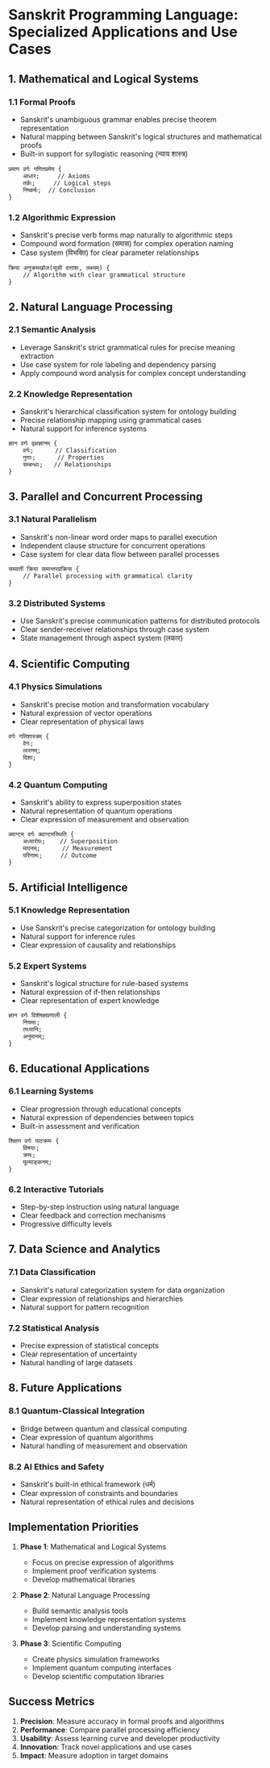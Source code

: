 # Sanskrit Programming Language: Specialized Applications and Use Cases

## 1. Mathematical and Logical Systems

### 1.1 Formal Proofs
- Sanskrit's unambiguous grammar enables precise theorem representation
- Natural mapping between Sanskrit's logical structures and mathematical proofs
- Built-in support for syllogistic reasoning (न्याय शास्त्र)
```sanskrit
प्रमाण वर्गः गणितप्रमेय {
    आधार;     // Axioms
    तर्कः;     // Logical steps
    निष्कर्षः;  // Conclusion
}
```

### 1.2 Algorithmic Expression
- Sanskrit's precise verb forms map naturally to algorithmic steps
- Compound word formation (समास) for complex operation naming
- Case system (विभक्ति) for clear parameter relationships
```sanskrit
क्रिया अनुक्रमखोज(सूची दत्तांशः, लक्ष्यम्) {
    // Algorithm with clear grammatical structure
}
```

## 2. Natural Language Processing

### 2.1 Semantic Analysis
- Leverage Sanskrit's strict grammatical rules for precise meaning extraction
- Use case system for role labeling and dependency parsing
- Apply compound word analysis for complex concept understanding

### 2.2 Knowledge Representation
- Sanskrit's hierarchical classification system for ontology building
- Precise relationship mapping using grammatical cases
- Natural support for inference systems
```sanskrit
ज्ञान वर्गः वृक्षज्ञानम् {
    वर्गः;      // Classification
    गुणाः;      // Properties
    सम्बन्धाः;   // Relationships
}
```

## 3. Parallel and Concurrent Processing

### 3.1 Natural Parallelism
- Sanskrit's non-linear word order maps to parallel execution
- Independent clause structure for concurrent operations
- Case system for clear data flow between parallel processes
```sanskrit
समवर्ती क्रिया समान्तरप्रक्रिया {
    // Parallel processing with grammatical clarity
}
```

### 3.2 Distributed Systems
- Use Sanskrit's precise communication patterns for distributed protocols
- Clear sender-receiver relationships through case system
- State management through aspect system (लकार)

## 4. Scientific Computing

### 4.1 Physics Simulations
- Sanskrit's precise motion and transformation vocabulary
- Natural expression of vector operations
- Clear representation of physical laws
```sanskrit
वर्गः गतिशास्त्रम् {
    वेगः;
    त्वरणम्;
    दिशा;
}
```

### 4.2 Quantum Computing
- Sanskrit's ability to express superposition states
- Natural representation of quantum operations
- Clear expression of measurement and observation
```sanskrit
क्वान्टम् वर्गः क्वान्टमस्थिति {
    अध्यारोपः;    // Superposition
    मापनम्;      // Measurement
    परिणामः;     // Outcome
}
```

## 5. Artificial Intelligence

### 5.1 Knowledge Representation
- Use Sanskrit's precise categorization for ontology building
- Natural support for inference rules
- Clear expression of causality and relationships

### 5.2 Expert Systems
- Sanskrit's logical structure for rule-based systems
- Natural expression of if-then relationships
- Clear representation of expert knowledge
```sanskrit
ज्ञान वर्गः विशेषज्ञप्रणाली {
    नियमाः;
    तथ्यानि;
    अनुमानम्;
}
```

## 6. Educational Applications

### 6.1 Learning Systems
- Clear progression through educational concepts
- Natural expression of dependencies between topics
- Built-in assessment and verification
```sanskrit
शिक्षण वर्गः पाठक्रमः {
    विषयाः;
    क्रमः;
    मूल्याङ्कनम्;
}
```

### 6.2 Interactive Tutorials
- Step-by-step instruction using natural language
- Clear feedback and correction mechanisms
- Progressive difficulty levels

## 7. Data Science and Analytics

### 7.1 Data Classification
- Sanskrit's natural categorization system for data organization
- Clear expression of relationships and hierarchies
- Natural support for pattern recognition

### 7.2 Statistical Analysis
- Precise expression of statistical concepts
- Clear representation of uncertainty
- Natural handling of large datasets

## 8. Future Applications

### 8.1 Quantum-Classical Integration
- Bridge between quantum and classical computing
- Clear expression of quantum algorithms
- Natural handling of measurement and observation

### 8.2 AI Ethics and Safety
- Sanskrit's built-in ethical framework (धर्म)
- Clear expression of constraints and boundaries
- Natural representation of ethical rules and decisions

## Implementation Priorities

1. **Phase 1**: Mathematical and Logical Systems
   - Focus on precise expression of algorithms
   - Implement proof verification systems
   - Develop mathematical libraries

2. **Phase 2**: Natural Language Processing
   - Build semantic analysis tools
   - Implement knowledge representation systems
   - Develop parsing and understanding systems

3. **Phase 3**: Scientific Computing
   - Create physics simulation frameworks
   - Implement quantum computing interfaces
   - Develop scientific computation libraries

## Success Metrics

1. **Precision**: Measure accuracy in formal proofs and algorithms
2. **Performance**: Compare parallel processing efficiency
3. **Usability**: Assess learning curve and developer productivity
4. **Innovation**: Track novel applications and use cases
5. **Impact**: Measure adoption in target domains 